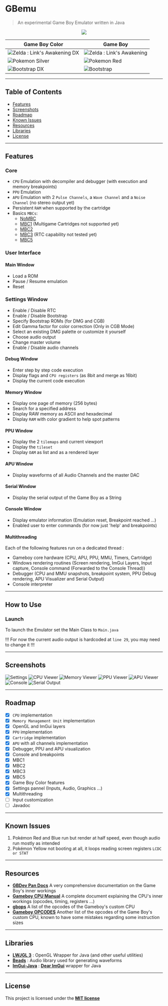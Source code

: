 # GBemu

> An experimental Game Boy Emulator written in Java

<p align="center">
  <img src="img/bootstrap2_DX.gif" />
</p>

| Game Boy Color | Game Boy |
|---|---|
|![Zelda : Link's Awakening DX](img/zelda_DX.gif)|![Zelda : Link's Awakening](img/zelda.gif)|
|![Pokemon Silver](img/pokemon_DX.gif)|![Pokemon Red](img/pokemon.gif)|
|![Bootstrap DX](img/bootstrap_DX.gif)|![Bootstrap](img/bootstrap.gif)|


---

## Table of Contents

- [Features](#features)
- [Screenshots](#screenshots)
- [Roadmap](#roadmap)
- [Known Issues](#known-issues)
- [Resources](#resources)
- [Libraries](#libraries)
- [License](#license)

---

## Features
### Core
* ```CPU``` Emulation with decompiler and debugger (with execution and memory breakpoints)
* ```PPU``` Emulation
* ```APU``` Emulation with 2 ```Pulse Channels```, a ```Wave Channel``` and a ```Noise Channel``` (no stereo output yet)
* Persistent ```RAM``` when supported by the cartridge
* Basics ```MBCs```:
    - [NoMBC](https://gbdev.io/pandocs/nombc.html)
    - [MBC1](https://gbdev.io/pandocs/MBC1.html) (Multigame Cartridges not supported yet)
    - [MBC2](https://gbdev.io/pandocs/MBC2.html)
    - [MBC3](https://gbdev.io/pandocs/MBC3.html) (RTC capability not tested yet)
    - [MBC5](https://gbdev.io/pandocs/MBC4.html)
    
### User Interface

#### Main Window
- Load a ROM
- Pause / Resume emulation
- Reset

### Settings Window
- Enable / Disable RTC
- Enable / Disable Bootstrap
- Specify Bootstrap ROMs (for DMG and CGB)
- Edit Gamma factor for color correction (Only in CGB Mode)
- Select an existing DMG palette or customize it yourself
- Choose audio output
- Change master volume
- Enable / Disable audio channels

#### Debug Window
- Enter step by step code execution
- Display flags and ```CPU registers``` (as 8bit and merge as 16bit)
- Display the current code execution

#### Memory Window
- Display one page of memory (256 bytes)
- Search for a specified address
- Display RAW memory as ASCII and hexadecimal
- Display ```RAM``` with color gradient to help spot patterns

#### PPU Window
- Display the 2 ```tilemaps``` and current viewport
- Display the ```tileset```
- Display ```OAM``` as list and as a rendered layer

#### APU Window
- Display waveforms of all Audio Channels and the master DAC

#### Serial Window
- Display the serial output of the Game Boy as a String

#### Console Window
- Display emulator information (Emulation reset, Breakpoint reached ...)
- Enabled user to enter commands (for now just 'help' and breakpoints)
  
#### Multithreading
Each of the following features run on a dedicated thread :
- Gameboy core hardware (CPU, APU, PPU, MMU, Timers, Cartridge)
- Windows rendering routines (Screen rendering, ImGui Layers, Input capture, Console command (Forwarded to the Console Thread))
- Debugger (CPU and MMU snapshots, breakpoint system, PPU Debug rendering, APU Visualizer and Serial Output)
- Console interpreter
---

## How to Use
### Launch
To launch the Emulator set the Main Class to ```Main.java```

!!! For now the current audio output is hardcoded at ```line 29```, you may need to change it !!!

---

## Screenshots
![Settings](img/settings.gif)
![CPU Viewer](img/cpu.gif)
![Memory Viewer](img/memory.gif)
![PPU Viewer](img/ppu.gif)
![APU Viewer](img/apu.gif)
![Console](img/console.png)
![Serial Output](img/serial.png)

---

## Roadmap
* [x] ```CPU``` implementation
* [x] ```Memory Management Unit``` implementation
* [x] OpenGL and ImGui layers
* [x] ```PPU``` implementation
* [x] ```Cartridge``` implementation
* [x] ```APU``` with all channels implementation
* [x] Debugger, PPU and APU visualization
* [x] Console and breakpoints
* [x] MBC1
* [x] MBC2
* [x] MBC3
* [x] MBC5
* [x] Game Boy Color features
* [x] Settings pannel (Inputs, Audio, Graphics ...)
* [x] Multithreading
* [ ] Input customization
* [ ] Javadoc

---

## Known Issues

1) Pokémon Red and Blue run but render at half speed, even though audio run mostly as intended
2) Pokémon Yellow not booting at all, it loops reading screen registers ```LCDC or STAT```
--- 

## Resources
- **[GBDev Pan Docs](https://gbdev.io/pandocs/)** A very comprehensive documentation on the Game Boy's inner workings
- **[Gameboy CPU Manual](http://marc.rawer.de/Gameboy/Docs/GBCPUman.pdf)** A complete document explaining the CPU's inner workings (opcodes, timing, registers ...)
- **[gbops](https://izik1.github.io/gbops/)** A list of the opcodes of the Gameboy's custom CPU
- **[Gameboy OPCODES](https://www.pastraiser.com/cpu/gameboy/gameboy_opcodes.html)** Another list of the opcodes of the Game Boy's custom CPU, known to have some mistakes regarding some instruction sizes
---

## Libraries
- **[LWJGL 3](https://www.lwjgl.org/)** : OpenGL Wrapper for Java (and other useful utilities)
- **[Beads](http://www.beadsproject.net/)** : Audio library used for generating waveforms
- **[ImGui-Java](https://github.com/SpaiR/imgui-java)** : **[Dear ImGui](https://github.com/ocornut/imgui)** wrapper for Java
---

## License

This project is licensed under the **[MIT license](http://opensource.org/licenses/mit-license.php)**
